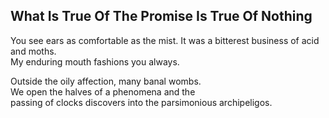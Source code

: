 What Is True Of The Promise Is True Of Nothing
----------------------------------------------
You see ears as comfortable as the mist. It was a bitterest business of acid and moths.  
My enduring mouth fashions you always.  
  
Outside the oily affection, many banal wombs.  
We open the halves of a phenomena and the  
passing of clocks discovers into the parsimonious archipeligos.  
